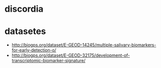 # discordia

# datasetes
- http://biogps.org/dataset/E-GEOD-14245/multiple-salivary-biomarkers-for-early-detection-o/
- http://biogps.org/dataset/E-GEOD-32175/development-of-transcriptomic-biomarker-signature/
